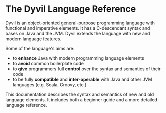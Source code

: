 The Dyvil Language Reference
============================

Dyvil is an object-oriented general-purpose programming language with functional and imperative elements. It has a C-descendant syntax and bases on Java and the JVM. Dyvil extends the language with new and modern language features.

Some of the language's aims are:

- to **enhance** Java with modern programming language elements
- to **avoid** common boilerplate code
- to **give** programmers full **control** over the syntax and semantics of their code
- to be fully **compatible** and **inter-operable** with Java and other JVM languages (e.g. Scala, Groovy, etc.)

This documentation describes the syntax and semantics of new and old language elements. It includes both a beginner guide and a more detailed language reference.


